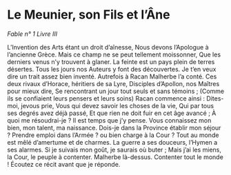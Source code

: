 # Le Meunier, son Fils et l’Âne

*Fable n° 1*
*Livre III*

L’Invention des Arts étant un droit d’aînesse,
Nous devons l’Apologue à l’ancienne Grèce.
Mais ce champ ne se peut tellement moissonner,
Que les derniers venus n’y trouvent à glaner.
La feinte est un pays plein de terres désertes.
Tous les jours nos Auteurs y font des découvertes.
Je t’en veux dire un trait assez bien inventé.
Autrefois à Racan Malherbe l’a conté.
Ces deux rivaux d’Horace, héritiers de sa Lyre,
Disciples d’Apollon, nos Maîtres pour mieux dire,
Se rencontrant un jour tout seuls et sans témoins ;
(Comme ils se confiaient leurs pensers et leurs soins)
Racan commence ainsi : Dites-moi, jevous prie,
Vous qui devez savoir les choses de la vie,
Qui par tous ses degrés avez déjà passé,
Et que rien ne doit fuir en cet âge avancé ;
À quoi me résoudrai-je ? Il est temps que j’y pense.
Vous connaissez mon bien, mon talent, ma naissance.
Dois-je dans la Province établir mon séjour ?
Prendre emploi dans l’Armée ? ou bien charge à la Cour ?
Tout au monde est mêlé d’amertume et de charmes.
La guerre a ses douceurs, l’Hymen a ses alarmes.
Si je suivais mon goût, je saurais où buter ;
Mais j’ai les miens, la Cour, le peuple à contenter.
Malherbe là-dessus. Contenter tout le monde !
Écoutez ce récit avant que je réponde.
